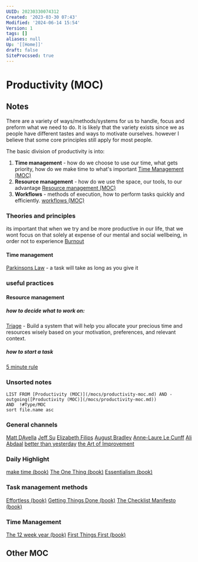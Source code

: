 ```yaml
---
UUID: 20230330074312
Created: '2023-03-30 07:43'
Modified: '2024-06-14 15:54'
Version: 1
tags: []
aliases: null
Up: '[[Home]]'
draft: false
SiteProcssed: true
---
```


# Productivity (MOC)

## Notes

There are a variety of ways/methods/systems for us to handle, focus and preform what we need to do. It is likely that the variety exists since we as people have different tastes and ways to motivate ourselves. however I believe that some core principles still apply for most people.

The basic division of productivity is into:
1. **Time management** - how do we choose to use our time, what gets priority, how do we make time to what's important [Time Management (MOC)](/mocs/time-management-moc.md)
2. **Resource management** - how do we use the space, our tools, to our advantage [Resource management (MOC)](/mocs/resource-management-moc.md)
3. **Workflows** - methods of execution, how to perform tasks quickly and efficiently. [workflows (MOC)](/mocs/workflows-moc.md)

### Theories and principles

its important that when we try and be more productive in our life, that we wont focus on that solely at expense of our mental and social wellbeing, in order not to experience [Burnout](/notes/burnout.md)

#### Time management

[Parkinsons Law](/notes/parkinsons-law.md) - a task will take as long as you give it

### useful practices

#### Resource management

##### how to decide what to work on:
[Triage](/notes/triage.md) - Build a system that will help you allocate your precious time and resources wisely based on your motivation, preferences, and relevant context.

##### how to start a task
[5 minute rule](/notes/5-minute-rule.md)


### Unsorted notes
```dataview
LIST FROM [Productivity (MOC)](/mocs/productivity-moc.md) AND -outgoing([Productivity (MOC)](/mocs/productivity-moc.md))
AND  !#Type/MOC 
sort file.name asc
```

### General channels
[Matt DAvella](/notes/matt-davella.md)
[Jeff Su](/notes/jeff-su.md)
[Elizabeth Filips](/notes/elizabeth-filips.md)
[August Bradley](/notes/august-bradley.md)
[Anne-Laure Le Cunff](/notes/anne-laure-le-cunff.md)
[Ali Abdaal](/notes/ali-abdaal.md)
[better than yesterday](/notes/better-than-yesterday.md)
[the Art of Improvement](/notes/the-art-of-improvement.md)

### Daily Highlight
[make time (book)](/books/make-time-book.md)
[The One Thing (book)](/books/the-one-thing-book.md)
[Essentialism (book)](/books/essentialism-book.md)

### Task management methods
[Effortless (book)](/books/effortless-book.md)
[Getting Things Done (book)](/books/getting-things-done-book.md)
[The Checklist Manifesto (book)](/books/the-checklist-manifesto-book.md)

### Time Management
[The 12 week year (book)](/books/the-12-week-year-book.md)
[First Things First (book)](/books/first-things-first-book.md)

## Other MOC
